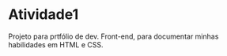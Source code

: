 # Atividade1

Projeto para prtfólio de dev. Front-end, para documentar minhas habilidades em HTML e CSS.
